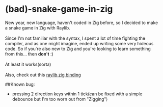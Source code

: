 # (bad)-snake-game-in-zig

New year, new language, haven't coded in Zig before, so I decided to make a snake game in Zig with Raylib.
<br><br>
Since I'm not familiar with the syntax, I spent a lot of time fighting the compiler, and as one might imagine, ended up writing some very hideous code.
So if you're also new to Zig and you're looking to learn something from this... then **don't** :)
<br><br>
At least it works(sorta)
<br><br>
Also, check out this [raylib zig binding](https://github.com/Not-Nik/raylib-zig)

##Known bug:
<br>
- pressing 2 direction keys within 1 tick(can be fixed with a simple debounce but I'm too worn out from "Zigging")
